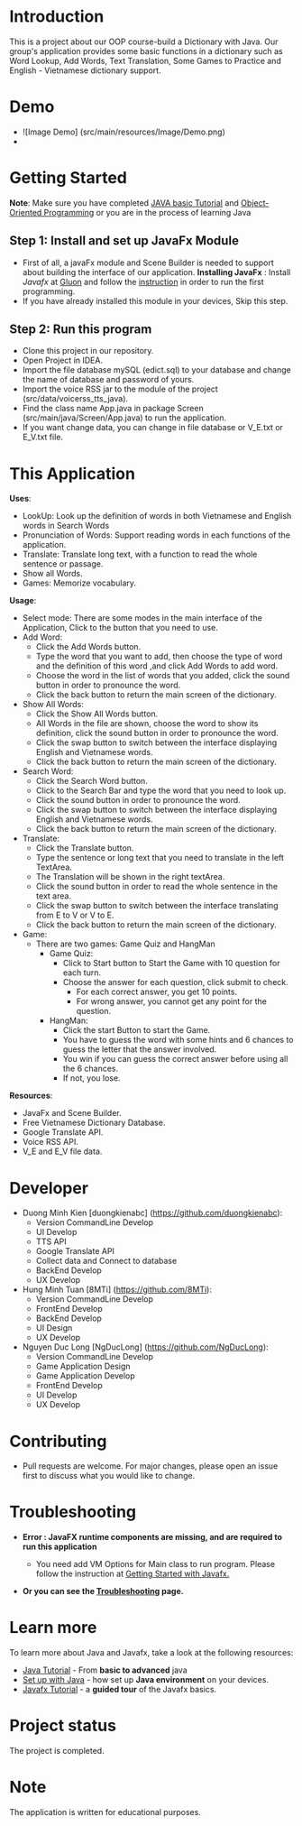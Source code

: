 # Introduction
This is a project about our OOP course-build a Dictionary with Java. Our group's application provides some basic functions in a dictionary such as Word Lookup, Add Words, Text Translation, Some Games to Practice and English - Vietnamese dictionary support.

# Demo
- ![Image Demo] (src/main/resources/Image/Demo.png)
-
# Getting Started 
**Note**: Make sure you have completed [JAVA basic Tutorial](https://www.w3schools.com/java/) and [Object-Oriented Programming](https://www.w3schools.com/java/java_oop.asp) or you are in the process of learning Java

## Step 1: Install and set up JavaFx Module
- First of all, a javaFx module and Scene Builder is needed to support about building the interface of our application.
**Installing JavaFx** : Install _Javafx_ at [Gluon](https://gluonhq.com/products/javafx/) and follow the [instruction](https://openjfx.io/openjfx-docs/) in order to run the first programming.
- If you have already installed this module in your devices, Skip this step.

## Step 2: Run this program
- Clone this project in our repository. 
- Open Project in IDEA.
- Import the file database mySQL (edict.sql) to your database and change the name of database and password of yours.
- Import the voice RSS jar to the module of the project (src/data/voicerss_tts_java).
- Find the class name App.java in package Screen (src/main/java/Screen/App.java) to run the application. 
- If you want change data, you can change in file database or V_E.txt or E_V.txt file.

# This Application
**Uses**:
- LookUp: Look up the definition of words in both Vietnamese and English words in Search Words
- Pronunciation of Words: Support reading words in each functions of the application.
- Translate: Translate long text, with a function to read the whole sentence or passage. 
- Show all Words.
- Games: Memorize vocabulary. 

**Usage**:

- Select mode: There are some modes in the main interface of the Application, Click to the button that you need to use.
- Add Word: 
  - Click the Add Words button.
  - Type the word that you want to add, then choose the type of word and the definition of this word ,and click Add Words to add word.
  - Choose the word in the list of words that you added, click the sound button in order to pronounce the word. 
  - Click the back button to return the main screen of the dictionary.
- Show All Words:
  - Click the Show All Words button. 
  - All Words in the file are shown, choose the word to show its definition, click the sound button in order to pronounce the word.
  - Click the swap button to switch between the interface displaying English and Vietnamese words.
  - Click the back button to return the main screen of the dictionary.
- Search Word:
  - Click the Search Word button.
  - Click to the Search Bar and type the word that you need to look up.
  - Click the sound button in order to pronounce the word.
  - Click the swap button to switch between the interface displaying English and Vietnamese words.
  - Click the back button to return the main screen of the dictionary.
- Translate: 
  - Click the Translate button.
  - Type the sentence or long text that you need to translate in the left TextArea.
  - The Translation will be shown in the right textArea.
  - Click the sound button in order to read the whole sentence in the text area.
  - Click the swap button to switch between the interface translating from E to V or V to E.
  - Click the back button to return the main screen of the dictionary.
- Game: 
  - There are two games: Game Quiz and HangMan
    - Game Quiz: 
      - Click to Start button to Start the Game with 10 question for each turn.
      - Choose the answer for each question, click submit to check. 
         - For each correct answer, you get 10 points.
         - For wrong answer, you cannot get any point for the question.
    - HangMan:
      - Click the start Button to start the Game.
      - You have to guess the word with some hints and 6 chances to guess the letter that the answer involved.
      - You win if you can guess the correct answer before using all the 6 chances.
      - If not, you lose. 

**Resources**:
- JavaFx and Scene Builder.
- Free Vietnamese Dictionary Database. 
- Google Translate API.
- Voice RSS API.
- V_E and E_V file data.

# Developer
- Duong Minh Kien [duongkienabc] (https://github.com/duongkienabc):
  - Version CommandLine Develop
  - UI Develop
  - TTS API
  - Google Translate API
  - Collect data and Connect to database
  - BackEnd Develop
  - UX Develop
- Hung Minh Tuan [8MTi] (https://github.com/8MTi):
  - Version CommandLine Develop
  - FrontEnd Develop
  - BackEnd Develop
  - UI Design
  - UX Develop
- Nguyen Duc Long [NgDucLong] (https://github.com/NgDucLong): 
  - Version CommandLine Develop
  - Game Application Design
  - Game Application Develop
  - FrontEnd Develop
  - UI Develop
  - UX Develop

# Contributing
- Pull requests are welcome. For major changes, please open an issue first to discuss what you would like to change.
# Troubleshooting
- **Error : JavaFX runtime components are missing, and are required to run this application**

  - You need add VM Options for Main class to run program. Please follow the instruction at [Getting Started with Javafx.](https://openjfx.io/openjfx-docs/)

- **Or you can  see the [Troubleshooting](https://docs.oracle.com/javafx/2/deployment/troubleshooting.htm) page.**

# Learn more
To learn more about Java and Javafx, take a look at the following resources:
-  [Java Tutorial](https://www.w3schools.com/java/) - From **basic to advanced** java
- [Set up with Java](https://www.geeksforgeeks.org/setting-environment-java/) - how set up **Java environment** on your devices.
-  [Javafx Tutorial](https://www.javatpoint.com/javafx-tutorial) - a **guided tour** of the Javafx basics.

# Project status
The project is completed.
# Note 
The application is written for educational purposes.